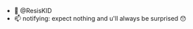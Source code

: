- 👋 @ResisKID
- 📫 notifying: expect nothing and u'll always  be surprised 😯

<!---
ResisKID/ResisKID is a ✨ special ✨ repository because its `README.md` (this file) appears on your GitHub profile.
You can click the Preview link to take a look at your changes.
--->
